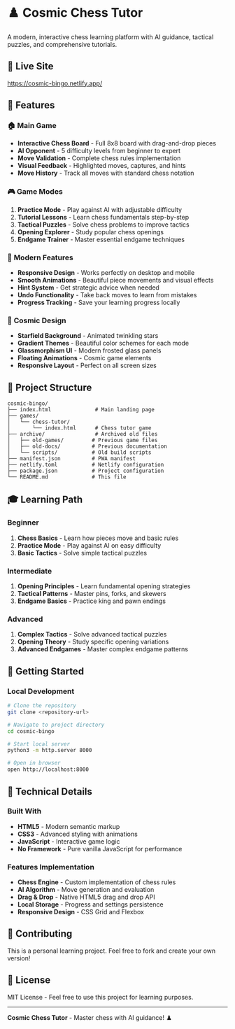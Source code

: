 # ♟️ Cosmic Chess Tutor

A modern, interactive chess learning platform with AI guidance, tactical puzzles, and comprehensive tutorials.

## 🚀 Live Site
https://cosmic-bingo.netlify.app/

## 🎯 Features

### 🏠 **Main Game**
- **Interactive Chess Board** - Full 8x8 board with drag-and-drop pieces
- **AI Opponent** - 5 difficulty levels from beginner to expert
- **Move Validation** - Complete chess rules implementation
- **Visual Feedback** - Highlighted moves, captures, and hints
- **Move History** - Track all moves with standard chess notation

### 🎮 **Game Modes**
1. **Practice Mode** - Play against AI with adjustable difficulty
2. **Tutorial Lessons** - Learn chess fundamentals step-by-step
3. **Tactical Puzzles** - Solve chess problems to improve tactics
4. **Opening Explorer** - Study popular chess openings
5. **Endgame Trainer** - Master essential endgame techniques

### 💫 **Modern Features**
- **Responsive Design** - Works perfectly on desktop and mobile
- **Smooth Animations** - Beautiful piece movements and visual effects
- **Hint System** - Get strategic advice when needed
- **Undo Functionality** - Take back moves to learn from mistakes
- **Progress Tracking** - Save your learning progress locally

### 🎨 **Cosmic Design**
- **Starfield Background** - Animated twinkling stars
- **Gradient Themes** - Beautiful color schemes for each mode
- **Glassmorphism UI** - Modern frosted glass panels
- **Floating Animations** - Cosmic game elements
- **Responsive Layout** - Perfect on all screen sizes

## 📁 Project Structure

```
cosmic-bingo/
├── index.html              # Main landing page
├── games/
│   └── chess-tutor/
│       └── index.html      # Chess tutor game
├── archive/                # Archived old files
│   ├── old-games/         # Previous game files
│   ├── old-docs/          # Previous documentation
│   └── scripts/           # Old build scripts
├── manifest.json          # PWA manifest
├── netlify.toml           # Netlify configuration
├── package.json           # Project configuration
└── README.md              # This file
```

## 🎓 Learning Path

### Beginner
1. **Chess Basics** - Learn how pieces move and basic rules
2. **Practice Mode** - Play against AI on easy difficulty
3. **Basic Tactics** - Solve simple tactical puzzles

### Intermediate
1. **Opening Principles** - Learn fundamental opening strategies
2. **Tactical Patterns** - Master pins, forks, and skewers
3. **Endgame Basics** - Practice king and pawn endings

### Advanced
1. **Complex Tactics** - Solve advanced tactical puzzles
2. **Opening Theory** - Study specific opening variations
3. **Advanced Endgames** - Master complex endgame patterns

## 🔧 Getting Started

### Local Development
```bash
# Clone the repository
git clone <repository-url>

# Navigate to project directory
cd cosmic-bingo

# Start local server
python3 -m http.server 8000

# Open in browser
open http://localhost:8000
```

## 🔧 Technical Details

### Built With
- **HTML5** - Modern semantic markup
- **CSS3** - Advanced styling with animations
- **JavaScript** - Interactive game logic
- **No Framework** - Pure vanilla JavaScript for performance

### Features Implementation
- **Chess Engine** - Custom implementation of chess rules
- **AI Algorithm** - Move generation and evaluation
- **Drag & Drop** - Native HTML5 drag and drop API
- **Local Storage** - Progress and settings persistence
- **Responsive Design** - CSS Grid and Flexbox

## 🌟 Contributing

This is a personal learning project. Feel free to fork and create your own version!

## 📄 License

MIT License - Feel free to use this project for learning purposes.

---

**Cosmic Chess Tutor** - Master chess with AI guidance! ♟️

